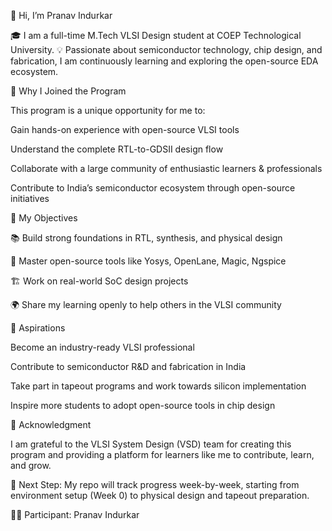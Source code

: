 👋 Hi, I’m Pranav Indurkar

🎓 I am a full-time M.Tech VLSI Design student at COEP Technological University.
💡 Passionate about semiconductor technology, chip design, and fabrication, I am continuously learning and exploring the open-source EDA ecosystem.

🚀 Why I Joined the Program

This program is a unique opportunity for me to:

Gain hands-on experience with open-source VLSI tools

Understand the complete RTL-to-GDSII design flow

Collaborate with a large community of enthusiastic learners & professionals

Contribute to India’s semiconductor ecosystem through open-source initiatives

🎯 My Objectives

📚 Build strong foundations in RTL, synthesis, and physical design

🔧 Master open-source tools like Yosys, OpenLane, Magic, Ngspice

🏗️ Work on real-world SoC design projects

🌍 Share my learning openly to help others in the VLSI community

🌟 Aspirations

Become an industry-ready VLSI professional

Contribute to semiconductor R&D and fabrication in India

Take part in tapeout programs and work towards silicon implementation

Inspire more students to adopt open-source tools in chip design

🙏 Acknowledgment

I am grateful to the VLSI System Design (VSD) team for creating this program and providing a platform for learners like me to contribute, learn, and grow.

📌 Next Step: My repo will track progress week-by-week, starting from environment setup (Week 0) to physical design and tapeout preparation.

👨‍💻 Participant: Pranav Indurkar
